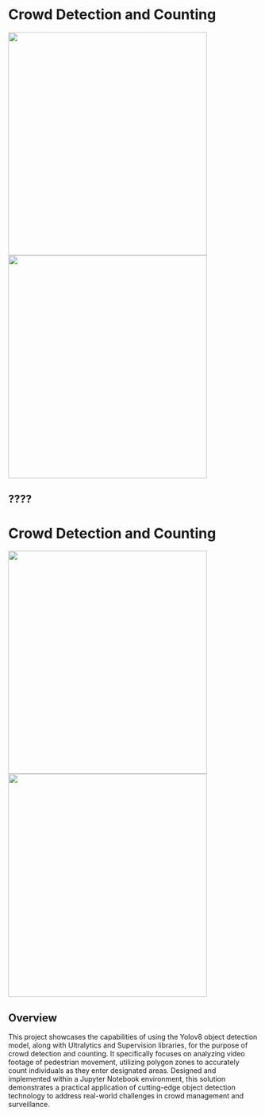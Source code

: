 # Crowd Detection and Counting

<p float="left">
  <img src="https://i.imgur.com/fF0K9d1.jpeg" width="400" height="450"/>
  <img src="https://i.imgur.com/qM04bur.jpeg" width="400" height="450"/> 
</p>

## ????
# Crowd Detection and Counting

<p float="left">
  <img src="https://i.imgur.com/fF0K9d1.jpeg" width="400" height="450"/>
  <img src="https://i.imgur.com/qM04bur.jpeg" width="400" height="450"/> 
</p>

## Overview

This project showcases the capabilities of using the Yolov8 object detection model, along with Ultralytics and Supervision libraries, for the purpose of crowd detection and counting. It specifically focuses on analyzing video footage of pedestrian movement, utilizing polygon zones to accurately count individuals as they enter designated areas. Designed and implemented within a Jupyter Notebook environment, this solution demonstrates a practical application of cutting-edge object detection technology to address real-world challenges in crowd management and surveillance.


